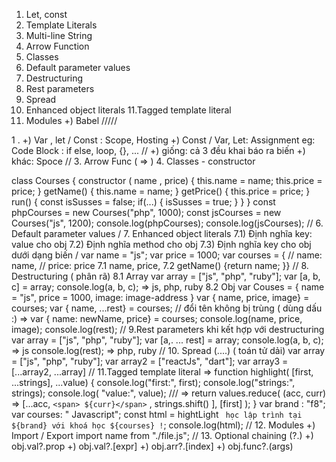 1. Let, const
2. Template Literals
3. Multi-line String
4. Arrow Function
5. Classes
6. Default parameter values
7. Destructuring
8. Rest parameters
9. Spread
10. Enhanced object literals
11.Tagged template literal
12. Modules
    +) Babel
    /////

1 .
+) Var , let / Const : Scope, Hosting
+) Const / Var, Let: Assignment
eg: Code Block : if else, loop, {}, ...
//
+) giống: cả 3 đều khai báo ra biến
+) khác: Spoce
//
3. Arrow Func ( => )
4. Classes - constructor

 class Courses {
     constructor ( name , price) {
         this.name = name;
         this.price = price; }
     getName() {
         this.name = name; }
     getPrice() {
         this.price = price; }
     run() {
    const isSusses = false;
    if(...) {
        isSusses = true;
    }
     }
 }
 const phpCourses = new Courses("php", 1000);
 const jsCourses = new Courses("js", 1200);
 console.log(phpCourses);
 console.log(jsCourses);
 //
 6. Default parameter values
 /
7. Enhanced object literals
7.1) Định nghĩa  key: value cho obj
7.2) Định nghĩa method cho obj
7.3) Định nghĩa key cho obj dưới dạng biến
/
var name = "js";
var price =  1000;
var courses = {
    // name: name,
    // price: price
    7.1
    name,
    price,
    7.2
    getName() {return name;  }}
//
8. Destructuring ( phân rã)
8.1 Array
var array = ["js", "php", "ruby"];
var  [a, b, c] = array;
console.log(a, b, c); => js, php, ruby
8.2 Obj
var Couses = {
      name = "js",
       price =  1000,
       image: image-address
}
var { name, price, image} = courses;
var { name, ...rest} = courses;
// đổi tên không bị trùng ( dùng dấu :) => var { name: newName, price} = courses;
console.log(name, price, image);
console.log(rest);
//
 9.Rest parameters khi kết hợp với destructuring
 var array = ["js", "php", "ruby"];
var  [a,. ... rest] = array;
console.log(a, b, c); => js
console.log(rest); => php, ruby
//
10. Spread (....)
 ( toán tử dải)
 var array = ["js", "php", "ruby"];
var array2 = ["reactJs", "dart"];
var array3 = [...array2, ...array]
//
11.Tagged template literal
=>
function highlight( [first, ...strings], ...value) {
    console.log("first:", first);
    console.log("strings:",  strings);
    console.log( "value:",   value);
    ///
    => return values.reduce(
        (acc, curr) => [...acc, `<span> ${curr}</span>` , strings.shift() ],
        [first]
        );
}
var brand : "f8";
var courses: " Javascript";
const html = hightLight ` học lập trình tại ${brand} với khoá học ${courses} !`;
console.log(html);
//
12. Modules
+) Import / Export
import name from "./file.js";
//
13. Optional chaining (?.)
+) obj.val?.prop
+) obj.val?.[expr]
+) obj.arr?.[index]
+) obj.func?.(args)
